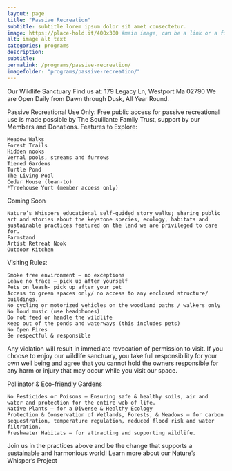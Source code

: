 ```yaml
---
layout: page
title: "Passive Recreation"
subtitle: subtitle lorem ipsum dolor sit amet consectetur.
image: https://place-hold.it/400x300 #main image, can be a link or a file in assets/img/portfolio
alt: image alt text
categories: programs
description:
subtitle:
permalink: /programs/passive-recreation/
imagefolder: "programs/passive-recreation/"
---
```


Our Wildlife Sanctuary 
Find us at:  179 Legacy Ln, Westport Ma 02790
We are Open Daily from Dawn through Dusk, All Year Round.



Passive Recreational Use Only:
Free public access for passive recreational use is made possible by The Squillante Family Trust, support by our Members and Donations. 
Features to Explore:

    Meadow Walks
    Forest Trails
    Hidden nooks
    Vernal pools, streams and furrows
    Tiered Gardens
    Turtle Pond
    The Living Pool 
    Cedar House (lean-to)
    *Treehouse Yurt (member access only)

Coming Soon

    Nature’s Whispers educational self-guided story walks; sharing public art and stories about the keystone species, ecology, habitats and sustainable practices featured on the land we are privileged to care for. 
    Farmstand
    Artist Retreat Nook
    Outdoor Kitchen


Visiting Rules:

    Smoke free environment – no exceptions
    Leave no trace – pick up after yourself
    Pets on leash- pick up after your pet
    Access to green spaces only/ no access to any enclosed structure/ buildings.
    No cycling or motorized vehicles on the woodland paths / walkers only
    No loud music (use headphones)
    Do not feed or handle the wildlife
    Keep out of the ponds and waterways (this includes pets)
    No Open Fires
    Be respectful & responsible

Any violation will result in immediate revocation of permission to visit. If you choose to enjoy our wildlife sanctuary, you take full responsibility for your own well being and agree that you cannot hold the owners responsible for any harm or injury that may occur while you visit our space.


Pollinator & Eco-friendly Gardens

    No Pesticides or Poisons – Ensuring safe & healthy soils, air and water and protection for the entire web of life.
    Native Plants – for a Diverse & Healthy Ecology
    Protection & Conservation of Wetlands, Forests, & Meadows – for carbon sequestration, temperature regulation, reduced flood risk and water filtration.
    Freshwater Habitats – for attracting and supporting wildlife.

Join us in the practices above and be the change that supports a sustainable and harmonious world! Learn more about our Nature’s Whisper’s Project

